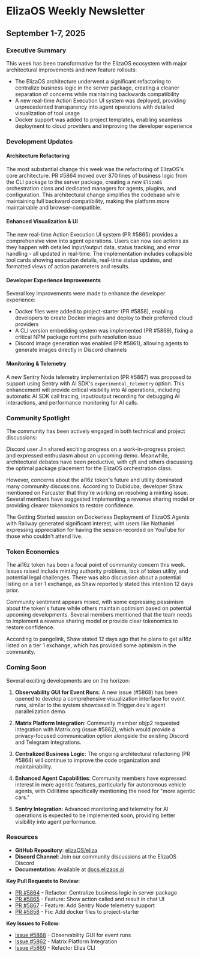 # ElizaOS Weekly Newsletter

## September 1-7, 2025

### Executive Summary

This week has been transformative for the ElizaOS ecosystem with major architectural improvements and new feature rollouts:

- The ElizaOS architecture underwent a significant refactoring to centralize business logic in the server package, creating a cleaner separation of concerns while maintaining backwards compatibility
- A new real-time Action Execution UI system was deployed, providing unprecedented transparency into agent operations with detailed visualization of tool usage
- Docker support was added to project templates, enabling seamless deployment to cloud providers and improving the developer experience

### Development Updates

#### Architecture Refactoring
The most substantial change this week was the refactoring of ElizaOS's core architecture. PR #5864 moved over 870 lines of business logic from the CLI package to the server package, creating a new `ElizaOS` orchestration class and dedicated managers for agents, plugins, and configuration. This architectural change simplifies the codebase while maintaining full backward compatibility, making the platform more maintainable and browser-compatible.

#### Enhanced Visualization & UI
The new real-time Action Execution UI system (PR #5865) provides a comprehensive view into agent operations. Users can now see actions as they happen with detailed input/output data, status tracking, and error handling - all updated in real-time. The implementation includes collapsible tool cards showing execution details, real-time status updates, and formatted views of action parameters and results.

#### Developer Experience Improvements
Several key improvements were made to enhance the developer experience:

- Docker files were added to project-starter (PR #5858), enabling developers to create Docker images and deploy to their preferred cloud providers
- A CLI version embedding system was implemented (PR #5869), fixing a critical NPM package runtime path resolution issue
- Discord image generation was enabled (PR #5861), allowing agents to generate images directly in Discord channels

#### Monitoring & Telemetry
A new Sentry Node telemetry implementation (PR #5867) was proposed to support using Sentry with AI SDK's `experimental_telemetry` option. This enhancement will provide critical visibility into AI operations, including automatic AI SDK call tracing, input/output recording for debugging AI interactions, and performance monitoring for AI calls.

### Community Spotlight

The community has been actively engaged in both technical and project discussions:

Discord user Jin shared exciting progress on a work-in-progress project and expressed enthusiasm about an upcoming demo. Meanwhile, architectural debates have been productive, with cjft and others discussing the optimal package placement for the ElizaOS orchestration class.

However, concerns about the ai16z token's future and utility dominated many community discussions. According to Dubiduba, developer Shaw mentioned on Farcaster that they're working on resolving a minting issue. Several members have suggested implementing a revenue sharing model or providing clearer tokenomics to restore confidence.

The Getting Started session on Dockerless Deployment of ElizaOS Agents with Railway generated significant interest, with users like Nathaniel expressing appreciation for having the session recorded on YouTube for those who couldn't attend live.

### Token Economics

The ai16z token has been a focal point of community concern this week. Issues raised include minting authority problems, lack of token utility, and potential legal challenges. There was also discussion about a potential listing on a tier 1 exchange, as Shaw reportedly stated this intention 12 days prior.

Community sentiment appears mixed, with some expressing pessimism about the token's future while others maintain optimism based on potential upcoming developments. Several members mentioned that the team needs to implement a revenue sharing model or provide clear tokenomics to restore confidence.

According to pangolink, Shaw stated 12 days ago that he plans to get ai16z listed on a tier 1 exchange, which has provided some optimism in the community.

### Coming Soon

Several exciting developments are on the horizon:

1. **Observability GUI for Event Runs**: A new issue (#5868) has been opened to develop a comprehensive visualization interface for event runs, similar to the system showcased in Trigger.dev's agent parallelization demo.

2. **Matrix Platform Integration**: Community member objp2 requested integration with Matrix.org (issue #5862), which would provide a privacy-focused communication option alongside the existing Discord and Telegram integrations.

3. **Centralized Business Logic**: The ongoing architectural refactoring (PR #5864) will continue to improve the code organization and maintainability.

4. **Enhanced Agent Capabilities**: Community members have expressed interest in more agentic features, particularly for autonomous vehicle agents, with Odilitime specifically mentioning the need for "more agentic cars."

5. **Sentry Integration**: Advanced monitoring and telemetry for AI operations is expected to be implemented soon, providing better visibility into agent performance.

### Resources

- **GitHub Repository**: [elizaOS/eliza](https://github.com/elizaOS/eliza)
- **Discord Channel**: Join our community discussions at the ElizaOS Discord
- **Documentation**: Available at [docs.elizaos.ai](https://docs.elizaos.ai)

**Key Pull Requests to Review:**
- [PR #5864](https://github.com/elizaOS/eliza/pull/5864) - Refactor: Centralize business logic in server package
- [PR #5865](https://github.com/elizaOS/eliza/pull/5865) - Feature: Show action called and result in chat UI
- [PR #5867](https://github.com/elizaOS/eliza/pull/5867) - Feature: Add Sentry Node telemetry support
- [PR #5858](https://github.com/elizaOS/eliza/pull/5858) - Fix: Add docker files to project-starter

**Key Issues to Follow:**
- [Issue #5868](https://github.com/elizaOS/eliza/issues/5868) - Observability GUI for event runs
- [Issue #5862](https://github.com/elizaOS/eliza/issues/5862) - Matrix Platform Integration
- [Issue #5860](https://github.com/elizaOS/eliza/issues/5860) - Refactor Eliza CLI